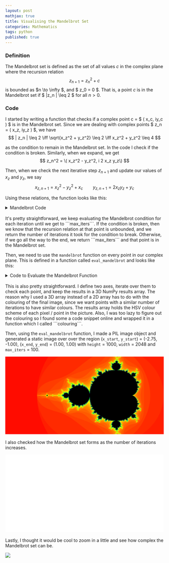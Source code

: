 ```yaml
---
layout: post
mathjax: true 
title: Visualising the Mandelbrot Set
categories: Mathematics
tags: python
published: true
---
```



### Definition ###
The Mandelbrot set is defined as the set of all values $c$ in the complex plane where the recursion relation 
$$
z_{n+1} = z_n^2 + c
$$
is bounded as $n \to \infty $, and $ z_0 = 0 $. That is, a point $c$ is in the Mandelbrot set if $ |z_n | \leq 2 $ for all $n >0$.


### Code ###

I started by writing a function that checks if a complex point c = $ \( x_c, iy_c \) $ is in the Mandelbrot set. Since we are dealing with complex points $ z_n = \( x_z, iy_z \) $, we have 
$$
| z_n | \leq 2 \iff \sqrt{x_z^2 + y_z^2} \leq 2 \iff x_z^2 + y_z^2 \leq 4
$$

as the condition to remain in the Mandelbrot set. In the code I check if the condition is broken. Similarly, when we expand, we get
$$
z_n^2 = \( x_z^2 - y_z^2, i 2 x_z y_z\)
$$

Then, when we check the next iterative step $z_{n+1}$ and update our values of $x_z$ and $y_z$, we say
$$
x_{z, n+1} = x_z^2 - y_z^2 + x_c \qquad y_{z, n+1} = 2 x_z y_z + y_c
$$

Using these relations, the function looks like this: 
<details>
<summary>Mandelbrot Code</summary>
<p>

```python
@njit(parallel = True)
def mandelbrot(cx, cy, max_iters): 
    '''
    Checks if a complex number (represented by pixel (x, iy)) is in the mandelbrot set.
    Calculates zn+1 = zn^2 + c
    Returns the number of iterations before breaking. If max_iters is returned, c is in the set
    --------
    cx: float - Re(c)
    cy: float - Im(c)
    max_iters: int - Max number of iterations to be in the set
    '''
    
    ### Starting at the point (0,0i),
    zx = 0.0
    zy = 0.0
    
    for i in prange(max_iters): 
        # Mandelbrot Condition to break out 
        if zx**2 + zy**2 > 4: 
            return i
            
        # Update
        zx, zy = zx**2 - zy**2 + cx, 2*zx*zy + cy
    
    return max_iters
```
</p>
</details>

<br/>
It's pretty straightforward, we keep evaluating the Mandelbrot condition for each iteration until we get to ```max_iters```. If the condition is broken, then we know that the recursion relation at that point is unbounded, and we return the number of iterations it took for the condition to break. Otherwise, if we go all the way to the end, we return ```max_iters``` and that point is in the Mandelbrot set.

Then, we need to use the ```mandelbrot``` function on every point in our complex plane. This is defined in a function called ```eval_mandelbrot``` and looks like this: 

<details>
<summary> Code to Evaluate the Mandelbrot Function </summary>
<p>

```python
def eval_mandelbrot(
    height, width, x_start, y_start, x_end, y_end, max_iters:int): 
    '''
    Evaluates mandelbrot function for each point in the complex plane
    Returns a NumPy array with the number of iterations as elements
    --------
    height: int - height of the array / image
    width: int - width of the array / image
    x_start: float - Start point on the x (real) axis 
    x_end: float - End point on the x (real) axis 
    y_start: float - Start point on the y (imaginary) axis 
    y_end: float - End point on the y (imaginary) axis 
    max_iters: int - Max number of iterations to for criterion into the set
    '''

    # Define our axes
    x = np.linspace(x_start, x_end, width)
    y = np.linspace(y_start, y_end, height)

    result = np.zeros((width, height, 3))
    for i, cx in enumerate(x): # Rows
        for j, cy in enumerate(y): 
            res = mandelbrot(cx,cy, max_iters)
            colour = colouring(res, max_iters)
            result[i,j] = colour
    
    # results array needs to be uint8 when using PIL to generate image 
    return np.uint8(result)


def colouring(n, max_iters): 
    '''
    Returns a list of length 3 defining a colouring in HSV format
    '''
    hue = int(255 * n / max_iters)
    saturation = 255

    if n < max_iters:
        colour = [hue, saturation, 255]
    else: 
        colour = [hue, saturation, 0]
    
    return colour
```
</p>
</details>

<br/>
This is also pretty straightforward. I define two axes, iterate over them to check each point, and keep the results in a 3D NumPy results array. The reason why I used a 3D array instead of a 2D array has to do with the colouring of the final image, since we want points with a similar number of iterations to have similar colours. The results array holds the HSV colour scheme of each pixel / point in the picture. Also, I was too lazy to figure out the colouring so I found some a code snippet online and wrapped it in a function which I called ```colouring```. 

Then, using the ```eval_mandelbrot``` function, I made a PIL image object and generated a static image over
over the region (```x_start```, ```y_start```) = (-2.75, -1.00), (```x_end```, ```y_end```) = (1.00, 1.00) with ```height``` = 1000, ```width``` = 2048 and ```max_iters``` = 100. 

![](/Images/Mandelbrot/Mandelbrot.png?raw=true)


I also checked how the Mandelbrot set forms as the number of iterations increases. 

![](/Images/Mandelbrot/MandelbrotFormation.gif?raw=true)

Lastly, I thought it would be cool to zoom in a little and see how complex the Mandelbrot set can be. 

![](/Images/Mandelbrot/MandelbrotZoom.gif?raw=true)